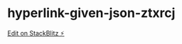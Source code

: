 # hyperlink-given-json-ztxrcj

[Edit on StackBlitz ⚡️](https://stackblitz.com/edit/hyperlink-given-json-ztxrcj)